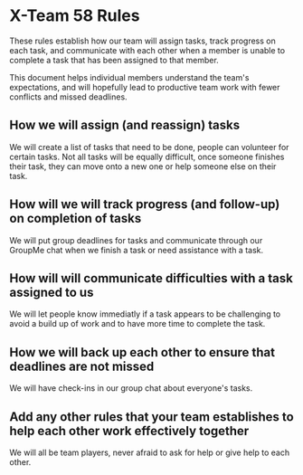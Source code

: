 # X-Team 58 Rules

These rules establish how our team will assign tasks,
track progress on each task, and communicate with each other 
when a member is unable to complete a task that has been assigned to that member.

This document helps individual members understand the team's expectations,
and will hopefully lead to productive team work with fewer conflicts
and missed deadlines.

## How we will assign (and reassign) tasks

We will create a list of tasks that need to be done, people can volunteer for certain tasks.
Not all tasks will be equally difficult, once someone finishes their task, they can move onto a new
one or help someone else on their task.


## How will we will track progress (and follow-up) on completion of tasks

We will put group deadlines for tasks and communicate through our GroupMe chat when we finish a task or
need assistance with a task.


## How will will communicate difficulties with a task assigned to us

We will let people know immediatly if a task appears to be challenging to avoid a build up of work
and to have more time to complete the task.

## How we will back up each other to ensure that deadlines are not missed

We will have check-ins in our group chat about everyone's tasks.

## Add any other rules that your team establishes to help each other work effectively together

We will all be team players, never afraid to ask for help or give help to each other.

